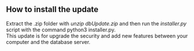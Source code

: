 ## How to install the update
Extract the .zip folder with *unzip dbUpdate.zip* and then run the *installer.py* script with the command python3 installer.py. \
This update is for upgrade the security and add new features between your computer and the database server.